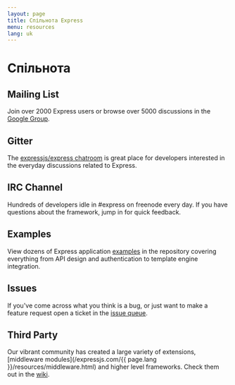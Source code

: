 ```yaml
---
layout: page
title: Спільнота Express
menu: resources
lang: uk
---
```


# Спільнота

## Mailing List

Join over 2000 Express users or browse over 5000
discussions in the [Google Group](https://groups.google.com/group/express-js).

## Gitter

The [expressjs/express chatroom](https://gitter.im/expressjs/express) is great place
for developers interested in the everyday discussions related to Express.

## IRC Channel

Hundreds of developers idle in #express on freenode every day.
If you have questions about the framework, jump in for quick
feedback.

## Examples

View dozens of Express application [examples](https://github.com/expressjs/express/tree/master/examples)
in the repository covering everything from API design and authentication
to template engine integration.

## Issues

If you've come across what you think is a bug, or just want to make
a feature request open a ticket in the [issue queue](https://github.com/expressjs/express/issues).

## Third Party

Our vibrant community has created a large variety of extensions,
[middleware modules](/expressjs.com/{{ page.lang }}/resources/middleware.html) and higher level frameworks. Check them out in the
[wiki](https://github.com/expressjs/express/wiki).
